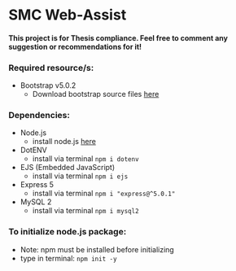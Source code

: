 # SMC Web-Assist
#### This project is for Thesis compliance. Feel free to comment any suggestion or recommendations for it!

### Required resource/s:
- Bootstrap v5.0.2
    - Download bootstrap source files [here](https://getbootstrap.com/docs/5.0/getting-started/download/)

### Dependencies:
- Node.js
    - install node.js [here](https://nodejs.org/en/download/)
- DotENV
    - install via terminal ``npm i dotenv``
- EJS (Embedded JavaScript)
    - install via terminal ``npm i ejs``
- Express 5
    - install via terminal ``npm i "express@^5.0.1"``
- MySQL 2
    - install via terminal ``npm i mysql2``

### To initialize node.js package:
- Note: npm must be installed before initializing
- type in terminal:
    ``npm init -y``